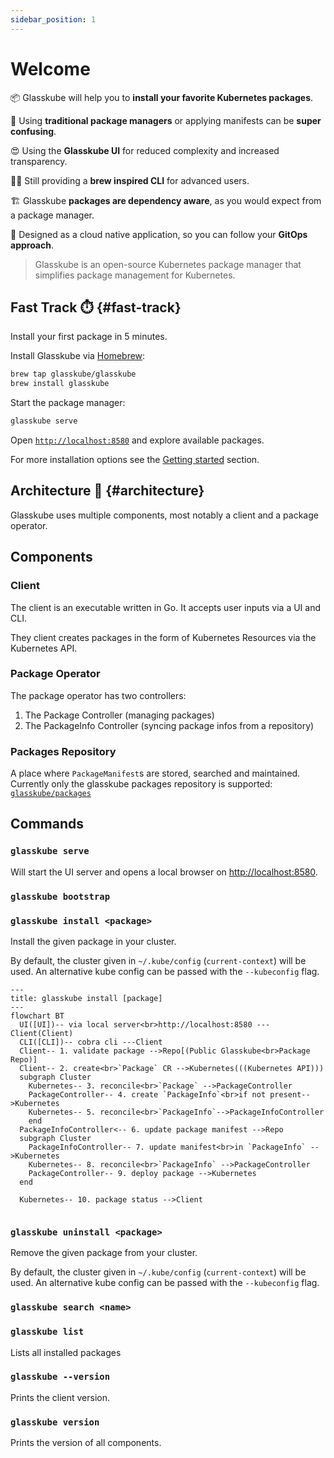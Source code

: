 ```yaml
---
sidebar_position: 1
---
```


# Welcome

📦️ Glasskube will help you to **install your favorite Kubernetes packages**.

🤯 Using **traditional package managers** or applying manifests can be **super confusing**.

😍 Using the **Glasskube UI** for reduced complexity and increased transparency.

🧑‍💻 Still providing a **brew inspired CLI** for advanced users.

🏗️ Glasskube **packages are dependency aware**, as you would expect from a package manager.

🤖  Designed as a cloud native application, so you can follow your **GitOps approach**.



> Glasskube is an open-source Kubernetes package manager that simplifies package management for Kubernetes.


## Fast Track ⏱️ {#fast-track}

Install your first package in 5 minutes.


Install Glasskube via [Homebrew](https://brew.sh/):

```bash
brew tap glasskube/glasskube
brew install glasskube
```

Start the package manager:

```bash
glasskube serve
```

Open [`http://localhost:8580`](http://localhost:8580) and explore available packages.


For more installation options see the [Getting started](getting-started/install) section.

## Architecture 📏 {#architecture}

Glasskube uses multiple components, most notably a client and a package operator.

## Components

### Client

The client is an executable written in Go. It accepts user inputs via a UI and CLI.

They client creates packages in the form of Kubernetes Resources via the Kubernetes API.

### Package Operator

The package operator has two controllers:

1. The Package Controller (managing packages)
2. The PackageInfo Controller (syncing package infos from a repository)

### Packages Repository

A place where `PackageManifest`s are stored, searched and maintained.
Currently only the glasskube packages repository is supported: [`glasskube/packages`](https://github.com/glasskube/packages)

## Commands

### `glasskube serve`

Will start the UI server and opens a local browser on [http://localhost:8580](http://localhost:8580).

### `glasskube bootstrap`

### `glasskube install <package>`

Install the given package in your cluster. 

By default, the cluster given in `~/.kube/config` (`current-context`) will be used. 
An alternative kube config can be passed with the `--kubeconfig` flag. 

```mermaid
---
title: glasskube install [package]
---
flowchart BT
  UI([UI])-- via local server<br>http://localhost:8580 ---Client(Client)
  CLI([CLI])-- cobra cli ---Client
  Client-- 1. validate package -->Repo[(Public Glasskube<br>Package Repo)]
  Client-- 2. create<br>`Package` CR -->Kubernetes(((Kubernetes API)))
  subgraph Cluster
    Kubernetes-- 3. reconcile<br>`Package` -->PackageController
    PackageController-- 4. create `PackageInfo`<br>if not present-->Kubernetes
    Kubernetes-- 5. reconcile<br>`PackageInfo`-->PackageInfoController
    end
  PackageInfoController<-- 6. update package manifest -->Repo
  subgraph Cluster
    PackageInfoController-- 7. update manifest<br>in `PackageInfo` -->Kubernetes
    Kubernetes-- 8. reconcile<br>`PackageInfo` -->PackageController
    PackageController-- 9. deploy package -->Kubernetes
  end

  Kubernetes-- 10. package status -->Client 
  
```

### `glasskube uninstall <package>`

Remove the given package from your cluster.

By default, the cluster given in `~/.kube/config` (`current-context`) will be used.
An alternative kube config can be passed with the `--kubeconfig` flag.

### `glasskube search <name>`

### `glasskube list`

Lists all installed packages

### `glasskube --version`

Prints the client version.

### `glasskube version`

Prints the version of all components.
